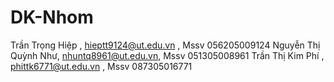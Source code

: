 # DK-Nhom
Trần Trọng Hiệp , hieptt9124@ut.edu.vn , Mssv 056205009124
Nguyễn Thị Quỳnh Như, nhuntq8961@ut.edu.vn, Mssv 051305008961
Trần Thị Kim Phí , phittk6771@ut.edu.vn , Mssv 087305016771
